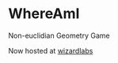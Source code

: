 WhereAmI
========

Non-euclidian Geometry Game

Now hosted at [wizardlabs](http://wizardlabs.me/WhereAmI/)

